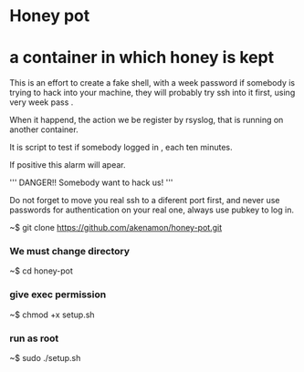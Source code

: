# Honey pot

# a container in which honey is kept

This is an effort to create a fake shell, with a week password
if somebody is trying to hack into your machine,
they will probably  try ssh into it first,
using   very week pass .


When it happend, the action we be register by rsyslog,
that is running on another container.

It is script to test if somebody logged in , 
each ten minutes.

If positive  this alarm will apear.

'''
DANGER!! Somebody want to hack us! 
'''


Do not forget to move you real ssh to a diferent port first, 
and never use passwords for authentication on your real one,
always use pubkey to log in.







~$ git clone https://github.com/akenamon/honey-pot.git

### We must change  directory

~$ cd honey-pot

### give exec permission 

~$ chmod +x setup.sh 

### run as root

~$ sudo ./setup.sh 

